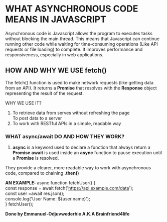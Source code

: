 <h1> WHAT ASYNCHRONOUS CODE MEANS IN JAVASCRIPT</h1>
<p> Asynchronous code is Javascript allows the program to executes tasks without blocking the main thread. This means that Javascript can continue running other code while waiting for time-consuming operations (Like API requests or file loading) to complete. It improves performance and responsiveness, especially in web applications.

<h2>HOW AND WHY WE USE fetch()</h2>
<p>The fetch() function is used to make network requests (like getting data from an API). It returns a <b>Promise</b> that resolves with the <b>Response</b> object representing the result of the request.
<p>WHY WE USE IT?</p>
<ol>
<li>To retrieve data from serves without refreshing the page</li>
<div>To post data to a server</li>
<li>To work with RESTful APIs in a simple, readable way</li>
</ol>

<h3>WHAT async/await DO AND HOW THEY WORK?</h3>
<ol>
<li><b>async</b> is a keyword used to declare a function that always return a <b>Promise</b></div>
<lil><b>await</b> is used inside an <b>async</b> function to pause execution until a <b>Promise</b> is resolved.</li>
</ol>
They provide a clearer, more readable way to work with asynchronous code, compared to chaining <b>.then()</b>

<b>AN EXAMPLE:</b>
async function fetchUser() { <br>
    const response = await fetch('https://api.example.com/data'); <br>
    const user =await res.json(); <br>
    console.log('User Name: ${user.name}'); <br>
}
fetchUser(); <br>

<p><b>Done by Emmanuel-Odjuvwederhie A.K.A Brainfriend4life</b></p>
